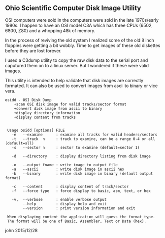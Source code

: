 
Ohio Scientific Computer Disk Image Utility
-------------------------------------------

OSI computers were sold in the computers were sold in the 
late 1970s/early 1980s.  I happen to have an OSI model C3A
which has three CPUs (6502, 6800, Z80) and a whopping 48k of
memory.

In the process of reviving the old system I realized some of the
old 8 inch floppies were getting a bit wobbly.  Time to get images
of these old diskettes before they are lost forever.

I used a C3dump utility to  copy the raw disk data to the serial
port and caputured them on to a linux server. 
But I wondered if these were valid images.

This utility is intended to help validate that disk images are
correctly formated.  It can also be used to convert images
from ascii to binary or vice vera.

    osidd - OSI Disk Dump
        +scan OSI disk image for valid tracks/sector format
        +convert disk image from ascii to binary
        +display directory information
        +display content from tracks
     
     
     Usage osidd [options] FILE 
       -e   --examine      : examine all tracks for valid headers/sectors
       -t   --track  n     : track to examine, can be a range 0-4 or all (default=all)
       -s   --sector n     : sector to examine (default=sector 1)
     
       -d   --directory    : display directory listing from disk image
     
       -o   --output fname : write image to output file
       -a   --ascii        : write disk image in ascii hex 
       -b   --binary       : write disk image in binary (default output format)
     
       -c   --content      : display content of track/sector 
       -f   --force type   : force display to basic, asm, text, or hex
     
       -v,  --verbose      : enable verbose output
            --help         : display help and exit
            --version      : print version information and exit
     
     When displaying content the application will guess the format type.
     The format will be one of Basic, Assembler, Text or Data (hex).  
 
john
2015/12/28

